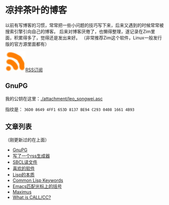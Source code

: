 凉拌茶叶的博客
==============

以前有写博客的习惯，常常把一些小问题的技巧写下来，后来又遇到的时候常常被搜索引擎引向自己的博客。
后来对博客厌倦了，也懒得整理，遂记录在Zim里面，积累得多了，觉得还是发出来好。
（非常推荐Zim这个软件，Linux一般发行版的官方源里面都有）

<img src="./attachment/rss.jpg" />[RSS订阅](https://raw.githubusercontent.com/leosongwei/blog/master/rss.xml)

## GnuPG
我的公钥在这里：[./attachment/leo_songwei.asc](https://raw.githubusercontent.com/leosongwei/blog/master/attachment/leo_songwei.asc)

指纹是：
`36D0 8649 4FF1 653D 8137 BE94 C293 0408 1661 4B93`

文章列表
--------

（刚更新过的在上面）

* [GnuPG](./07_gpg.md)
* [写了一个rss生成器](./08_rss.md)
* [SBCL读文件](./06_sbcl_reading_file.md)
* [喜欢的软件](./02_favorite_software.md)
* [Lisp的本质](./05_essence_of_lisp.md)
* [Common Lisp Keywords](./04_common_lisp_keywords.md)
* [Emacs匹配光标上的括号](./03_emacs_matching_parens_ON_cursor.md)
* [Maximus](./01_maximus.md)
* [What is CALL/CC?](./00_what_is_call_cc.md)
